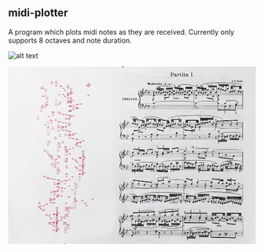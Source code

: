 ## midi-plotter

A program which plots midi notes as they are received. Currently only supports 8 octaves and note duration.

![alt text](midi-plotter.gif)

![alt text](midi-plotter-eli-cropped.jpg)